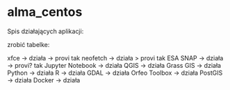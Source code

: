 # alma_centos

Spis działających aplikacji:

zrobić tabelke:

xfce -> działa -> provi tak
neofetch -> działa > provi tak
ESA SNAP -> działa -> provi? tak
Jupyter Notebook -> działa
QGIS -> działa
Grass GIS -> działa
Python -> działa
R -> działa
GDAL -> działa
Orfeo Toolbox -> działa
PostGIS -> działa
Docker -> działa 

